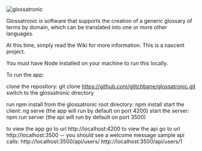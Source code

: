 ![glossatronic](https://materialthoughts.files.wordpress.com/2017/09/glossatronic-logo.png)

Glossatronic is software that supports the creation of a generic glossary of terms by domain, which can be translated into one or more other languages.

At this time, simply read the Wiki for more information.  This is a nascent project.

You must have Node installed on your machine to run this locally.

To run the app:

clone the repository: git clone https://github.com/glitchbane/glossatronic.git
switch to the glossatronic directory

run npm install from the glossatronic root directory: npm install
start the client: ng serve (the app will run by default on port 4200)
start the server: npm run server (the api will run by default on port 3500)

to view the app go to url http://localhost:4200
to view the api go to url http://localhost:3500 -- you should see a welcome message
   sample api calls:  http://localhost:3500/api/users/
                      http://localhost:3500/api/users/1




